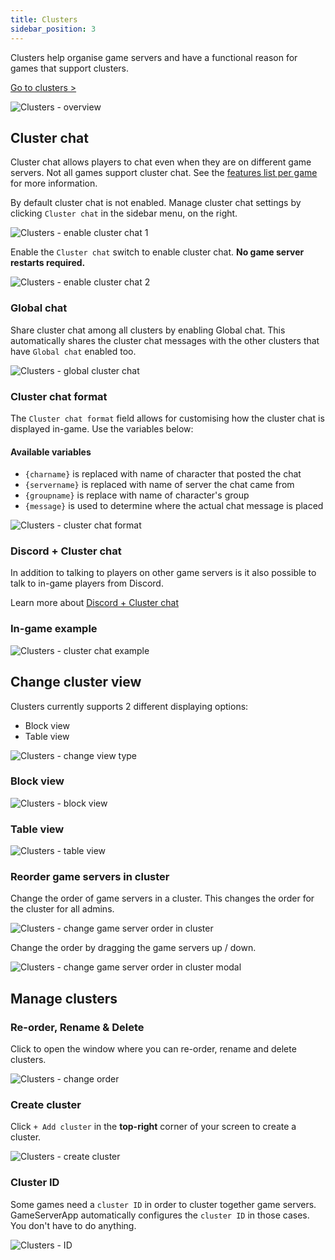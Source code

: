 ```yaml
---
title: Clusters
sidebar_position: 3
---
```


Clusters help organise game servers and have a functional reason for games that support clusters.

[Go to clusters >](https://dash.gameserverapp.com/cluster)

![Clusters - overview](/img/dashboard/gameserver/clusters/cluster_overview.jpg)


## Cluster chat
Cluster chat allows players to chat even when they are on different game servers. Not all games support cluster chat. See the [features list per game](https://dash.gameserverapp.com/features-per-game) for more information.

By default cluster chat is not enabled. Manage cluster chat settings by clicking `Cluster chat` in the sidebar menu, on the right.

![Clusters - enable cluster chat 1](/img/dashboard/gameserver/clusters/enable_cluster_chat_1.jpg)

Enable the `Cluster chat` switch to enable cluster chat. __No game server restarts required.__

![Clusters - enable cluster chat 2](/img/dashboard/gameserver/clusters/enable_cluster_chat_2.jpg)


### Global chat
Share cluster chat among all clusters by enabling Global chat. This automatically shares the cluster chat messages with the other clusters that have `Global chat` enabled too.

![Clusters - global cluster chat](/img/dashboard/gameserver/clusters/global_cluster_chat.jpg)

### Cluster chat format
The `Cluster chat format` field allows for customising how the cluster chat is displayed in-game. Use the variables below:

#### Available variables

- `{charname}` is replaced with name of character that posted the chat
- `{servername}` is replaced with name of server the chat came from
- `{groupname}` is replace with name of character's group
- `{message}` is used to determine where the actual chat message is placed

![Clusters - cluster chat format](/img/dashboard/gameserver/clusters/cluster_chat_format.jpg)


### Discord + Cluster chat
In addition to talking to players on other game servers is it also possible to talk to in-game players from Discord. 

Learn more about [Discord + Cluster chat](/dashboard/discord-bot#discord--cluster-chat)


### In-game example
![Clusters - cluster chat example](/img/dashboard/gameserver/clusters/cluster_chat_example.jpeg)

## Change cluster view
Clusters currently supports 2 different displaying options:
- Block view
- Table view

![Clusters - change view type](/img/dashboard/gameserver/clusters/cluster_view_change_type.jpg)

### Block view
![Clusters - block view](/img/dashboard/gameserver/clusters/cluster_view_block.jpg)

### Table view
![Clusters - table view](/img/dashboard/gameserver/clusters/cluster_view_table.jpg)

### Reorder game servers in cluster
Change the order of game servers in a cluster. This changes the order for the cluster for all admins.

![Clusters - change game server order in cluster](/img/dashboard/gameserver/clusters/cluster_change_server_order.jpg)

Change the order by dragging the game servers up / down.

![Clusters - change game server order in cluster modal](/img/dashboard/gameserver/clusters/cluster_change_server_order_modal.jpg)


## Manage clusters

### Re-order, Rename & Delete
Click <icon icon="fa-solid fa-pen-square" size="lg" /> to open the window where you can re-order, rename and delete clusters.

![Clusters - change order](/img/dashboard/gameserver/clusters/change_cluster_order.jpg)

### Create cluster
Click `+ Add cluster` in the __top-right__ corner of your screen to create a cluster. 

![Clusters - create cluster](/img/dashboard/gameserver/clusters/create_cluster.jpg)


### Cluster ID
Some games need a `cluster ID` in order to cluster together game servers. GameServerApp automatically configures the `cluster ID` in those cases. You don't have to do anything.

![Clusters - ID](/img/dashboard/gameserver/clusters/cluster_id.jpg)

[//]: # (todo https://help.gameserverapp.com/article/233-cluster-chat)